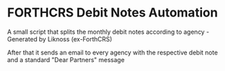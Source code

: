 # FORTHCRS Debit Notes Automation

A small script that splits the monthly debit notes according to agency - Generated by Liknoss (ex-ForthCRS)

After that it sends an email to every agency with the respective debit note and a standard "Dear Partners" message 
